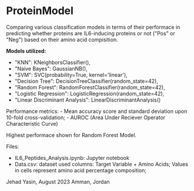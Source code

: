 # ProteinModel

Comparing various classification models in terms of their performace in predicting whether proteins are IL6-inducing proteins or not ("Pos" or "Neg")
based on their amino acid compisition. 

**Models utilized:**
- "KNN": KNeighborsClassifier(),
- "Naive Bayes": GaussianNB(),
- "SVM": SVC(probability=True, kernel='linear'),
- "Decision Tree": DecisionTreeClassifier(random_state=42),
- "Random Forest": RandomForestClassifier(random_state=42),
- "Logistic Regression": LogisticRegression(random_state=42),
- "Linear Discriminant Analysis": LinearDiscriminantAnalysis()

Performance metrics:
    - Mean accuracy score and standard deviation upon 10-fold cross-validation;
    - AUROC (Area Under Reciever Operator Characteristic Curve)

Highest performace shown for Random Forest Model.

Files:
- IL6_Peptides_Analysis.ipynb: Jupyter notebook
- Data.csv: dataset used
    columns: Target Variable + Amino Acids;
    Values in cells represent amino acid percentage composition;

Jehad Yasin, August 2023
Amman, Jordan
  
